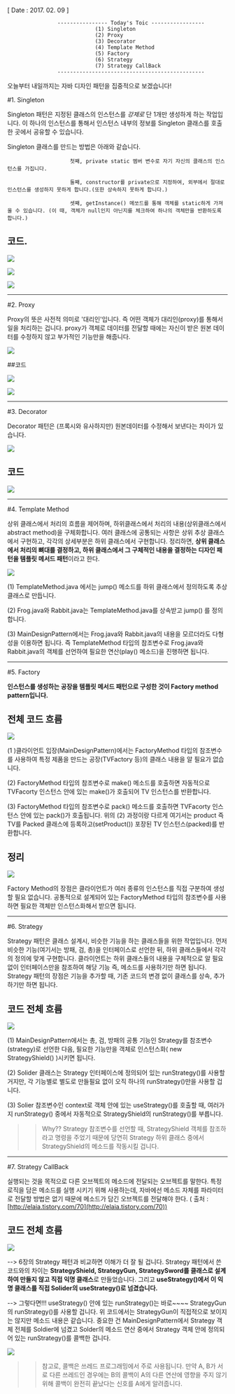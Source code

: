 [ Date : 2017. 02. 09 ]

					---------------- Today's Toic -----------------
								(1) Singleton
								(2) Proxy
								(3) Decorator
								(4) Template Method
								(5) Factory
								(6) Strategy
								(7) Strategy CallBack
					-----------------------------------------------

오늘부터 내일까지는 자바 디자인 패턴을 집중적으로 보겠습니다!

#1. Singleton

Singleton 패턴은 지정된 클래스의 인스턴스를 *강제로* 단 1개만 생성하게 하는 작업입니다. 이 하나의 인스턴스를 통해서 인스턴스 내부의 정보를 Singleton 클래스를 호출한 곳에서 공유할 수 있습니다.

Singleton 클래스를 만드는 방법은 아래와 같습니다.

						첫째, private static 멤버 변수로 자기 자신의 클래스의 인스턴스를 가집니다. 

						둘째, constructor를 private으로 지정하여, 외부에서 절대로 인스턴스를 생성하지 못하게 합니다.(또한 상속하지 못하게 합니다.)

						셋째, getInstance() 메쏘드를 통해 객체를 static하게 가져올 수 있습니다. (이 때, 객체가 null인지 아닌지를 체크하여 하나의 객체만을 반환하도록 합니다.) 





## 코드.

![](http://i.imgur.com/NsEdlRA.png)


![](http://i.imgur.com/poH2D0G.png)



![](http://i.imgur.com/Q2ZUT0z.png)

----------------------------------------------------
#2. Proxy

Proxy의 뜻은 사전적 의미로 '대리인'입니다. 즉 어떤 객체가 대리인(proxy)를 통해서 일을 처리하는 겁니다. proxy가 객체로 데이터를 전달할 때에는 자신이 받은 원본 데이터를 수정하지 않고 부가적인 기능만을 해줍니다.

![](http://i.imgur.com/VjVWpJY.png)

##코드

![](http://i.imgur.com/eSAsTDH.png)

![](http://i.imgur.com/sf3Hi3t.png)

---------------------------------------------------
#3. Decorator

Decorator 패턴은 (프록시와 유사하지만) 원본데이터를 수정해서 보낸다는 차이가 있습니다.

![](http://i.imgur.com/BJaKdfB.png)


## 코드

![](http://i.imgur.com/ebd3Iyc.png)


----------------------------------------------------
#4. Template Method

상위 클래스에서 처리의 흐름을 제어하며, 하위클래스에서 처리의 내용(상위클래스에서 abstract method)을 구체화합니다. 여러 클래스에 공통되는 사항은 상위 추상 클래스에서 구현하고, 각각의 상세부분은 하위 클래스에서 구현합니다. 정리하면, **상위 클래스에서 처리의 뼈대를 결정하고, 하위 클래스에서 그 구체적인 내용을 결정하는 디자인 패턴을 템플릿 메서드 패턴**이라고 한다.


![](http://i.imgur.com/no55k6k.png)




(1) TemplateMethod.java 에서는 jump() 메소드를 하위 클래스에서 정의하도록 추상 클래스로 만듭니다.

(2) Frog.java와 Rabbit.java는 TemplateMethod.java를 상속받고 jump() 를 정의합니다.

(3) MainDesignPattern에서는 Frog.java와 Rabbit.java의 내용을 모르더라도 다형성을 이용하면 됩니다. 즉 TemplateMethod 타입의 참조변수로 Frog.java와 Rabbit.java의 객체를 선언하여 필요한 연산(play() 메소드)을 진행하면 됩니다.  



-----------------------------------------------------
#5. Factory

**인스턴스를 생성하는 공장을 템플릿 메서드 패턴으로 구성한 것이 Factory method pattern입니다.**

## 전체 코드 흐름

![](http://i.imgur.com/MOeBB09.png)

(1 )클라이언트 입장(MainDesignPattern)에서는 FactoryMethod 타입의 참조변수를 사용하여 특정 제품을 만드는 공장(TVFactory 등)의 클래스 내용을 알 필요가 없습니다. 


(2) FactoryMethod 타입의 참조변수로 make() 메소드를 호출하면 자동적으로 TVFacorty 인스턴스 안에 있는 make()가 호출되어 TV 인스턴스를 반환합니다.

(3) FactoryMethod 타입의 참조변수로 pack() 메소드를 호출하면 TVFacorty 인스턴스 안에 있는 pack()가 호출됩니다. 위의 (2) 과정이랑 다르게 여기서는 product 즉 TV를 Packed 클래스에 등록하고(setProduct()) 포장된 TV 인스턴스(packed)를 반환합니다.

## 정리

![](http://i.imgur.com/2GzcOAI.png)

Factory Method의 장점은 클라이언트가 여러 종류의 인스턴스를 직접 구분하여 생성할 필요 없습니다. 공통적으로 설계되어 있는 FactoryMethod 타입의 참조변수를 사용하면 필요한 객체만 인스턴스화해서 받으면 됩니다. 

----------------------------------------------
#6. Strategy

Strategy 패턴은 클래스 설계시, 비슷한 기능을 하는 클래스들을 위한 작업입니다. 먼저 비슷한 기능(여기서는 방패, 검, 총)을 인터페이스로 선언한 뒤, 하위 클래스들에서 각각의 정의에 맞게 구현합니다. 클라이언트는 하위 클래스들의 내용을 구체적으로 알 필요 없이 인터페이스만을 참조하여 해당 기능 즉, 메소드를 사용하기만 하면 됩니다. Strategy 패턴의 장점은 기능을 추가할 때, 기존 코드의 변경 없이 클래스를 상속, 추가하기만 하면 됩니다.


## 코드 전체 흐름

![](http://i.imgur.com/CI1b98V.png)


(1) MainDesignPattern에서는 총, 검, 방패의 공통 기능인 Strategy를 참조변수(strategy)로 선언한 다음, 필요한 기능만을 객체로 인스턴스화( new StrategyShield() )시키면 됩니다. 

(2) Solider 클래스는 Strategy 인터페이스에 정의되어 있는 runStrategy()를 사용할 거지만, 각 기능별로 별도로 만들필요 없이 오직 하나의 runStrategy()만을 사용할 겁니다.

(3) Solier 참조변수인 context로 객체 안에 있는 useStrategy()를 호출할 때, 여러가지 runStrategy() 중에서 자동적으로 StrategyShield의 runStrategy()를 부릅니다.


>> Why?? Strategy 참조변수를 선언할 때, StrategyShield 객체를 참조하라고 명령을 주었기 때문에 당연히 Strategy 하위 클래스 중에서 StrategyShield의 메소드를 작동시킬 겁니다.



-------------------------------------------------
#7. Strategy CallBack

실행되는 것을 목적으로 다른 오브젝트의 메소드에 전달되는 오브젝트를 말한다.
특정 로직을 담은 메소드를 실행 시키기 위해 사용하는데, 자바에선 메소드 자체를 파라미터로 전달할 방법은 없기 때문에 메소드가 담긴 오브젝트를 전달해야 한다. ( 출처 : [http://elaia.tistory.com/70](http://elaia.tistory.com/70))

## 코드 전체 흐름

![](http://i.imgur.com/ewC5Jdw.png)

--> 6장의 Strategy 패턴과 비교하면 이해가 더 잘 될 겁니다. Strategy 패턴에서 쓴 코드와의 차이는 **StrategyShield, StrategyGun, StrategySword를 클래스로 설계하여 만들지 않고 직접 익명 클래스**로 만들었습니다. 그리고 **useStrategy()에서 이 익명 클래스를 직접 Solider의 useStrategy()로 넘겼습니다.**

--> 그렇다면!!! useStrategy() 안에 있는 runStrategy()는 바로~~~~ StrategyGun의 runStrategy()를 사용할 겁니다. 위 코드에서는 StrategyGun이 직접적으로 보이지는 않지만 메소드 내용은 같습니다. 중요한 건 MainDesignPattern에서 Strategy 객체 전체를 Soldier에 넘겼고 Solder의 메소드 연산 중에서 Strategy 객체 안에 정의되어 있는 runStrategy()를 콜백한 겁니다.

![](http://i.imgur.com/dijTgQL.png)


>> 참고로, 콜백은 쓰레드 프로그래밍에서 주로 사용됩니다. 만약 A, B가 서로 다른 쓰레드인 경우에는 B의 콜백이 A의 다른 연산에 영향을 주지 않기 위해 콜백이 완전히 끝났다는 신호를 A에게 알려줍니다.
